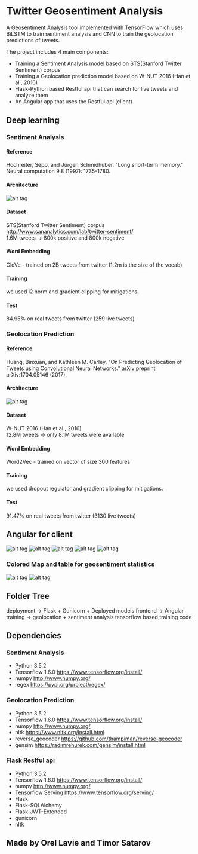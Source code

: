 # Twitter Geosentiment Analysis

A Geosentiment Analysis tool implemented with TensorFlow which uses BiLSTM to train sentiment analysis and CNN to train the geolocation predictions of tweets.

The project includes 4 main components:
- Training a Sentiment Analysis model based on STS(Stanford Twitter Sentiment) corpus
- Training a Geolocation prediction model based on W-NUT 2016 (Han et al., 2016) 
- Flask-Python based Restful api that can search for live tweets and analyze them
- An Angular app that uses the Restful api (client) 

## Deep learning
### Sentiment Analysis
#### Reference
Hochreiter, Sepp, and Jürgen Schmidhuber. "Long short-term memory." Neural computation 9.8 (1997): 1735-1780.
#### Architecture
![alt tag](https://github.com/orel1212/MyWorks/blob/main/Deep%20Learning/GeoSentiment%20Analysis/bilstm.png)
#### Dataset
 STS(Stanford Twitter Sentiment) corpus <a>http://www.sananalytics.com/lab/twitter-sentiment/</a><br>
 1.6M tweets -> 800k positive and 800k negative
#### Word Embedding
GloVe - trained on 2B tweets from twitter (1.2m is the size of the vocab)
#### Training
we used l2 norm and gradient clipping for mitigations.
#### Test
84.95% on real tweets from twitter (259 live tweets)

### Geolocation Prediction
#### Reference
Huang, Binxuan, and Kathleen M. Carley. "On Predicting Geolocation of Tweets using Convolutional Neural Networks." arXiv preprint arXiv:1704.05146 (2017).
#### Architecture
![alt tag](https://github.com/orel1212/MyWorks/blob/main/Deep%20Learning/GeoSentiment%20Analysis/cnn.png)
#### Dataset
W-NUT 2016 (Han et al., 2016) <br>
12.8M tweets -> only 8.1M tweets were available
#### Word Embedding
Word2Vec - trained on vector of size 300 features
#### Training
we used dropout regulator and gradient clipping for mitigations.
#### Test
91.47% on real tweets from twitter (3130 live tweets)

## Angular for client
![alt tag](https://github.com/orel1212/MyWorks/blob/main/Deep%20Learning/GeoSentiment%20Analysis/main.png)
![alt tag](https://github.com/orel1212/MyWorks/blob/main/Deep%20Learning/GeoSentiment%20Analysis/login.png)
![alt tag](https://github.com/orel1212/MyWorks/blob/main/Deep%20Learning/GeoSentiment%20Analysis/online_search.png)
![alt tag](https://github.com/orel1212/MyWorks/blob/main/Deep%20Learning/GeoSentiment%20Analysis/demo_search.png)
![alt tag](https://github.com/orel1212/MyWorks/blob/main/Deep%20Learning/GeoSentiment%20Analysis/hashtag_cloud.png)

### Colored Map and table for geosentiment statistics
![alt tag](https://github.com/orel1212/MyWorks/blob/main/Deep%20Learning/GeoSentiment%20Analysis/map_statistics.png)
![alt tag](https://github.com/orel1212/MyWorks/blob/main/Deep%20Learning/GeoSentiment%20Analysis/table_statistics.png)

## Folder Tree
deployment -> Flask + Gunicorn + Deployed models
frontend -> Angular
training -> geolocation + sentiment analysis tensorflow based training code


## Dependencies
### Sentiment Analysis
* Python 3.5.2
* Tensorflow 1.6.0
    https://www.tensorflow.org/install/
* numpy
    http://www.numpy.org/
* regex
    https://pypi.org/project/regex/
 
 ### Geolocation Prediction
* Python 3.5.2
* Tensorflow 1.6.0
    https://www.tensorflow.org/install/
* numpy
    http://www.numpy.org/
* nltk
    https://www.nltk.org/install.html
* reverse_geocoder
    https://github.com/thampiman/reverse-geocoder
* gensim
    https://radimrehurek.com/gensim/install.html
### Flask Restful api
* Python 3.5.2
* Tensorflow 1.6.0
    https://www.tensorflow.org/install/
* numpy
    http://www.numpy.org/
* Tensorflow Serving
    https://www.tensorflow.org/serving/
* Flask
* Flask-SQLAlchemy
* Flask-JWT-Extended
* gunicorn
* nltk

## Made by Orel Lavie and Timor Satarov
